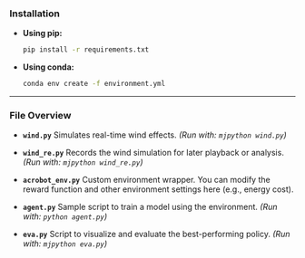 ### Installation

* **Using pip:**

  ```bash
  pip install -r requirements.txt
  ```

* **Using conda:**

  ```bash
  conda env create -f environment.yml
  ```

---

### File Overview

* **`wind.py`**
  Simulates real-time wind effects.
  *(Run with: `mjpython wind.py`)*

* **`wind_re.py`**
  Records the wind simulation for later playback or analysis.
  *(Run with: `mjpython wind_re.py`)*

* **`acrobot_env.py`**
  Custom environment wrapper. You can modify the reward function and other environment settings here (e.g., energy cost).

* **`agent.py`**
  Sample script to train a model using the environment.
  *(Run with: `python agent.py`)*

* **`eva.py`**
  Script to visualize and evaluate the best-performing policy.
  *(Run with: `mjpython eva.py`)*

